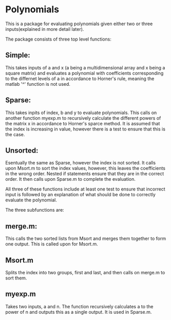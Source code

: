# Polynomials

This is a package for evaluating polynomials given either two or three inputs(explained in more detail later). 

The package consists of three top level functions:

## Simple: 

This takes inputs of a and x (a being a multidimensional array and x being a square matrix) and evaluates a polynomial with coefficients corresponding to the differnet levels of a in accordance to Horner's rule,  meaning the matlab '^' function is not used.

## Sparse: 

This takes inpits of index, b and y to evaluate polynomials. This calls on another function myexp.m to recursively calculate the different powers of the matrix x in accordance to Horner's sparce method. It is assumed that the index is increasing in value, however there is a test to ensure that this is the case.

## Unsorted: 

Esentually the same as Sparse, however the index is not sorted. It calls upon Msort.m to sort the index values, however, this leaves the coefficients in the wrong order. Nested if statements ensure that they are in the correct order. It then calls upon Sparse.m to complete the evaluation.

All three of these functions include at least one test to ensure that incorrect input is followed by an explanation of what should be done to  correctly evaluate the polynomial.

The three subfunctions are:

## merge.m: 

This calls the two sorted lists from Msort and merges them  together to form one output. This is called upon for Msort.m.

## Msort.m 

Splits the index into two groups, first and last, and then calls  on merge.m to sort them.

## myexp.m 

Takes two inputs, a and n. The function recursively calculates a to the power of n and outputs this as a single output. It is used in Sparse.m.
